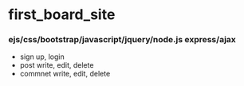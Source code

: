 # first_board_site
### ejs/css/bootstrap/javascript/jquery/node.js express/ajax	
+ sign up, login	
+ post write, edit, delete
+ commnet write, edit, delete
